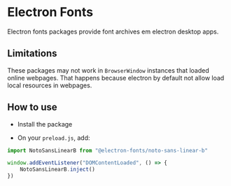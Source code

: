 # Electron Fonts

Electron fonts packages provide font archives em electron desktop apps.

## Limitations

These packages may not work in `BrowserWindow` instances that loaded online webpages. That happens because electron by default not allow load local resources in webpages.

## How to use

* Install the package

* On your `preload.js`, add:

```ts
import NotoSansLinearB from "@electron-fonts/noto-sans-linear-b"

window.addEventListener("DOMContentLoaded", () => {
    NotoSansLinearB.inject()
})
```